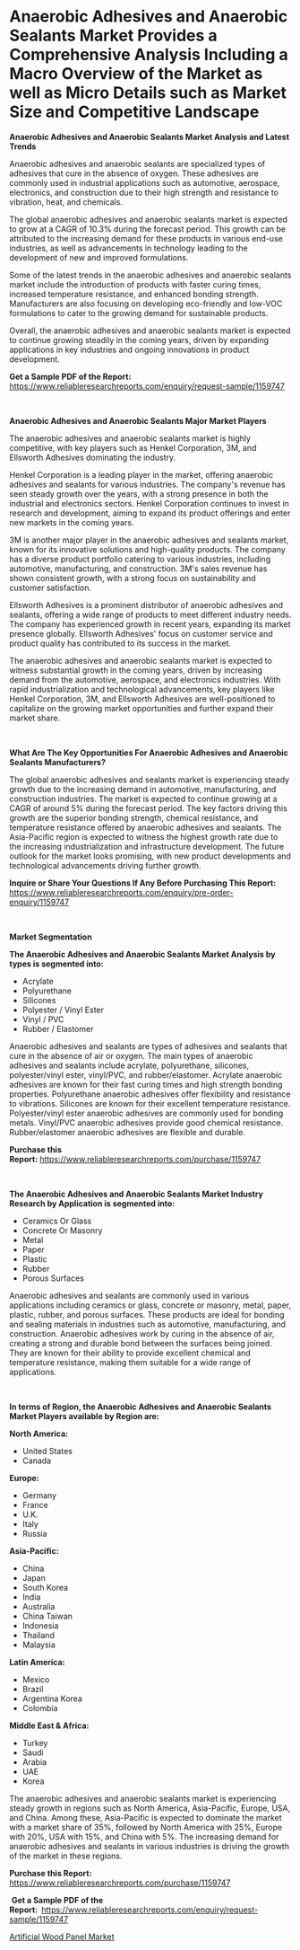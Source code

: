 <p><h1>Anaerobic Adhesives and Anaerobic Sealants Market Provides a Comprehensive Analysis Including a Macro Overview of the Market as well as Micro Details such as Market Size and Competitive Landscape</h1></p><p><strong>Anaerobic Adhesives and Anaerobic Sealants Market Analysis and Latest Trends</strong></p>
<p><p>Anaerobic adhesives and anaerobic sealants are specialized types of adhesives that cure in the absence of oxygen. These adhesives are commonly used in industrial applications such as automotive, aerospace, electronics, and construction due to their high strength and resistance to vibration, heat, and chemicals.</p><p>The global anaerobic adhesives and anaerobic sealants market is expected to grow at a CAGR of 10.3% during the forecast period. This growth can be attributed to the increasing demand for these products in various end-use industries, as well as advancements in technology leading to the development of new and improved formulations.</p><p>Some of the latest trends in the anaerobic adhesives and anaerobic sealants market include the introduction of products with faster curing times, increased temperature resistance, and enhanced bonding strength. Manufacturers are also focusing on developing eco-friendly and low-VOC formulations to cater to the growing demand for sustainable products.</p><p>Overall, the anaerobic adhesives and anaerobic sealants market is expected to continue growing steadily in the coming years, driven by expanding applications in key industries and ongoing innovations in product development.</p></p>
<p><strong>Get a Sample PDF of the Report:&nbsp;</strong> <a href="https://www.reliableresearchreports.com/enquiry/request-sample/1159747">https://www.reliableresearchreports.com/enquiry/request-sample/1159747</a></p>
<p>&nbsp;</p>
<p><strong>Anaerobic Adhesives and Anaerobic Sealants Major Market Players</strong></p>
<p><p>The anaerobic adhesives and anaerobic sealants market is highly competitive, with key players such as Henkel Corporation, 3M, and Ellsworth Adhesives dominating the industry. </p><p>Henkel Corporation is a leading player in the market, offering anaerobic adhesives and sealants for various industries. The company's revenue has seen steady growth over the years, with a strong presence in both the industrial and electronics sectors. Henkel Corporation continues to invest in research and development, aiming to expand its product offerings and enter new markets in the coming years.</p><p>3M is another major player in the anaerobic adhesives and sealants market, known for its innovative solutions and high-quality products. The company has a diverse product portfolio catering to various industries, including automotive, manufacturing, and construction. 3M's sales revenue has shown consistent growth, with a strong focus on sustainability and customer satisfaction.</p><p>Ellsworth Adhesives is a prominent distributor of anaerobic adhesives and sealants, offering a wide range of products to meet different industry needs. The company has experienced growth in recent years, expanding its market presence globally. Ellsworth Adhesives' focus on customer service and product quality has contributed to its success in the market.</p><p>The anaerobic adhesives and anaerobic sealants market is expected to witness substantial growth in the coming years, driven by increasing demand from the automotive, aerospace, and electronics industries. With rapid industrialization and technological advancements, key players like Henkel Corporation, 3M, and Ellsworth Adhesives are well-positioned to capitalize on the growing market opportunities and further expand their market share.</p></p>
<p>&nbsp;</p>
<p><strong>What Are The Key Opportunities For Anaerobic Adhesives and Anaerobic Sealants Manufacturers?</strong></p>
<p><p>The global anaerobic adhesives and sealants market is experiencing steady growth due to the increasing demand in automotive, manufacturing, and construction industries. The market is expected to continue growing at a CAGR of around 5% during the forecast period. The key factors driving this growth are the superior bonding strength, chemical resistance, and temperature resistance offered by anaerobic adhesives and sealants. The Asia-Pacific region is expected to witness the highest growth rate due to the increasing industrialization and infrastructure development. The future outlook for the market looks promising, with new product developments and technological advancements driving further growth.</p></p>
<p><strong>Inquire or Share Your Questions If Any Before Purchasing This Report:</strong> <a href="https://www.reliableresearchreports.com/enquiry/pre-order-enquiry/1159747">https://www.reliableresearchreports.com/enquiry/pre-order-enquiry/1159747</a></p>
<p>&nbsp;</p>
<p><strong>Market Segmentation</strong></p>
<p><strong>The Anaerobic Adhesives and Anaerobic Sealants Market Analysis by types is segmented into:</strong></p>
<p><ul><li>Acrylate</li><li>Polyurethane</li><li>Silicones</li><li>Polyester / Vinyl Ester</li><li>Vinyl / PVC</li><li>Rubber / Elastomer</li></ul></p>
<p><p>Anaerobic adhesives and sealants are types of adhesives and sealants that cure in the absence of air or oxygen. The main types of anaerobic adhesives and sealants include acrylate, polyurethane, silicones, polyester/vinyl ester, vinyl/PVC, and rubber/elastomer. Acrylate anaerobic adhesives are known for their fast curing times and high strength bonding properties. Polyurethane anaerobic adhesives offer flexibility and resistance to vibrations. Silicones are known for their excellent temperature resistance. Polyester/vinyl ester anaerobic adhesives are commonly used for bonding metals. Vinyl/PVC anaerobic adhesives provide good chemical resistance. Rubber/elastomer anaerobic adhesives are flexible and durable.</p></p>
<p><strong>Purchase this Report:&nbsp;</strong><a href="https://www.reliableresearchreports.com/purchase/1159747">https://www.reliableresearchreports.com/purchase/1159747</a></p>
<p>&nbsp;</p>
<p><strong>The Anaerobic Adhesives and Anaerobic Sealants Market Industry Research by Application is segmented into:</strong></p>
<p><ul><li>Ceramics Or Glass</li><li>Concrete Or Masonry</li><li>Metal</li><li>Paper</li><li>Plastic</li><li>Rubber</li><li>Porous Surfaces</li></ul></p>
<p><p>Anaerobic adhesives and sealants are commonly used in various applications including ceramics or glass, concrete or masonry, metal, paper, plastic, rubber, and porous surfaces. These products are ideal for bonding and sealing materials in industries such as automotive, manufacturing, and construction. Anaerobic adhesives work by curing in the absence of air, creating a strong and durable bond between the surfaces being joined. They are known for their ability to provide excellent chemical and temperature resistance, making them suitable for a wide range of applications.</p></p>
<p>&nbsp;</p>
<p><strong>In terms of Region, the Anaerobic Adhesives and Anaerobic Sealants Market Players available by Region are:</strong></p>
<p>
    <p> <strong> North America: </strong>
        <ul>
            <li>United States</li>
            <li>Canada</li>
        </ul>
        </p> 
    <p> <strong> Europe: </strong>
        <ul>
            <li>Germany</li>
            <li>France</li>
            <li>U.K.</li>
            <li>Italy</li>
            <li>Russia</li>
        </ul>
        </p> 
    <p> <strong> Asia-Pacific: </strong>
        <ul>
            <li>China</li>
            <li>Japan</li>
            <li>South Korea</li>
            <li>India</li>
            <li>Australia</li>
            <li>China Taiwan</li>
            <li>Indonesia</li>
            <li>Thailand</li>
            <li>Malaysia</li>
        </ul>
        </p> 
    <p> <strong> Latin America: </strong>
        <ul>
            <li>Mexico</li>
            <li>Brazil</li>
            <li>Argentina Korea</li>
            <li>Colombia</li>
        </ul>
        </p> 
    <p> <strong> Middle East & Africa: </strong>
        <ul>
            <li>Turkey</li>
            <li>Saudi</li>
            <li>Arabia</li>
            <li>UAE</li>
            <li>Korea</li>
        </ul>
    </p>
    </p>
<p><p>The anaerobic adhesives and anaerobic sealants market is experiencing steady growth in regions such as North America, Asia-Pacific, Europe, USA, and China. Among these, Asia-Pacific is expected to dominate the market with a market share of 35%, followed by North America with 25%, Europe with 20%, USA with 15%, and China with 5%. The increasing demand for anaerobic adhesives and sealants in various industries is driving the growth of the market in these regions.</p></p>
<p><strong>Purchase this Report: </strong><a href="https://www.reliableresearchreports.com/purchase/1159747">https://www.reliableresearchreports.com/purchase/1159747</a></p>
<p>&nbsp;<strong>Get a Sample PDF of the Report:&nbsp;&nbsp;</strong><a href="https://www.reliableresearchreports.com/enquiry/request-sample/1159747">https://www.reliableresearchreports.com/enquiry/request-sample/1159747</a></p>
<p><strong></strong></p>
<p><p><a href="https://github.com/rahu1503/Market-Research-Report-List-2/blob/main/artificial-wood-panel-market.md">Artificial Wood Panel Market</a></p></p>